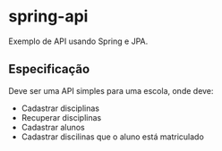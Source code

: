 # spring-api

Exemplo de API usando Spring e JPA.

## Especificação

Deve ser uma API simples para uma escola, onde deve:

- Cadastrar disciplinas
- Recuperar disciplinas
- Cadastrar alunos
- Cadastrar discilinas que o aluno está matriculado
